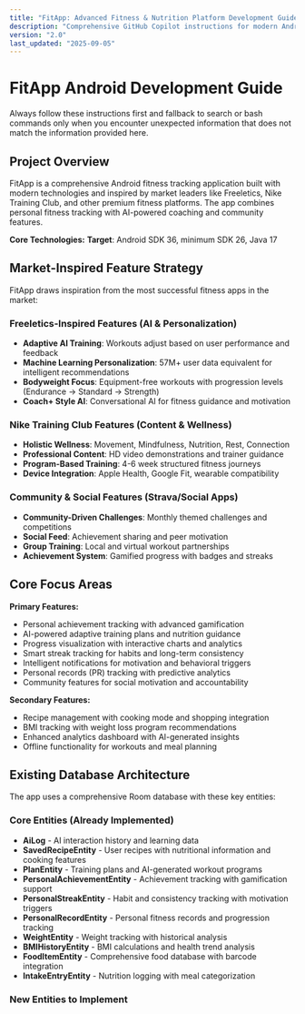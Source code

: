 ```yaml
---
title: "FitApp: Advanced Fitness & Nutrition Platform Development Guide"
description: "Comprehensive GitHub Copilot instructions for modern Android fitness app development with AI integration"
version: "2.0"
last_updated: "2025-09-05"
---
```


# FitApp Android Development Guide

Always follow these instructions first and fallback to search or bash commands only when you encounter unexpected information that does not match the information provided here.

## Project Overview

FitApp is a comprehensive Android fitness tracking application built with modern technologies and inspired by market leaders like Freeletics, Nike Training Club, and other premium fitness platforms. The app combines personal fitness tracking with AI-powered coaching and community features.

**Core Technologies:**
**Target**: Android SDK 36, minimum SDK 26, Java 17

## Market-Inspired Feature Strategy

FitApp draws inspiration from the most successful fitness apps in the market:

### Freeletics-Inspired Features (AI & Personalization)
- **Adaptive AI Training**: Workouts adjust based on user performance and feedback
- **Machine Learning Personalization**: 57M+ user data equivalent for intelligent recommendations
- **Bodyweight Focus**: Equipment-free workouts with progression levels (Endurance → Standard → Strength)
- **Coach+ Style AI**: Conversational AI for fitness guidance and motivation

### Nike Training Club Features (Content & Wellness)
- **Holistic Wellness**: Movement, Mindfulness, Nutrition, Rest, Connection
- **Professional Content**: HD video demonstrations and trainer guidance
- **Program-Based Training**: 4-6 week structured fitness journeys
- **Device Integration**: Apple Health, Google Fit, wearable compatibility

### Community & Social Features (Strava/Social Apps)
- **Community-Driven Challenges**: Monthly themed challenges and competitions
- **Social Feed**: Achievement sharing and peer motivation
- **Group Training**: Local and virtual workout partnerships
- **Achievement System**: Gamified progress with badges and streaks

## Core Focus Areas

**Primary Features:**
- Personal achievement tracking with advanced gamification
- AI-powered adaptive training plans and nutrition guidance
- Progress visualization with interactive charts and analytics
- Smart streak tracking for habits and long-term consistency
- Intelligent notifications for motivation and behavioral triggers
- Personal records (PR) tracking with predictive analytics
- Community features for social motivation and accountability

**Secondary Features:**
- Recipe management with cooking mode and shopping integration
- BMI tracking with weight loss program recommendations
- Enhanced analytics dashboard with AI-generated insights
- Offline functionality for workouts and meal planning

## Existing Database Architecture

The app uses a comprehensive Room database with these key entities:

### Core Entities (Already Implemented)
- **AiLog** - AI interaction history and learning data
- **SavedRecipeEntity** - User recipes with nutritional information and cooking features
- **PlanEntity** - Training plans and AI-generated workout programs
- **PersonalAchievementEntity** - Achievement tracking with gamification support
- **PersonalStreakEntity** - Habit and consistency tracking with motivation triggers
- **PersonalRecordEntity** - Personal fitness records and progression tracking
- **WeightEntity** - Weight tracking with historical analysis
- **BMIHistoryEntity** - BMI calculations and health trend analysis
- **FoodItemEntity** - Comprehensive food database with barcode integration
- **IntakeEntryEntity** - Nutrition logging with meal categorization

### New Entities to Implement
